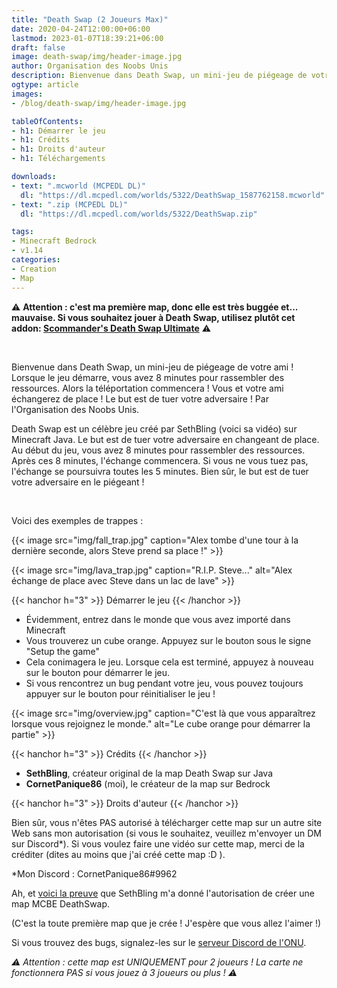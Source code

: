 ```yaml
---
title: "Death Swap (2 Joueurs Max)"
date: 2020-04-24T12:00:00+06:00
lastmod: 2023-01-07T18:39:21+06:00
draft: false
image: death-swap/img/header-image.jpg
author: Organisation des Noobs Unis
description: Bienvenue dans Death Swap, un mini-jeu de piégeage de votre ami ! Lorsque le jeu démarre, vous avez 8 minutes pour rassembler des ressources. Alors la téléportation commencera ! Vous et votre ami échangerez de place ! Le but est de tuer votre adversaire ! Par l'Organisation des Noobs Unis.
ogtype: article
images:
- /blog/death-swap/img/header-image.jpg

tableOfContents:
- h1: Démarrer le jeu
- h1: Crédits
- h1: Droits d'auteur
- h1: Téléchargements

downloads:
- text: ".mcworld (MCPEDL DL)"
  dl: "https://dl.mcpedl.com/worlds/5322/DeathSwap_1587762158.mcworld"
- text: ".zip (MCPEDL DL)"
  dl: "https://dl.mcpedl.com/worlds/5322/DeathSwap.zip"

tags:
- Minecraft Bedrock
- v1.14
categories:
- Creation
- Map
---
```


⚠️ **Attention : c'est ma première map, donc elle est très buggée et... mauvaise. Si vous souhaitez jouer à Death Swap, utilisez plutôt cet addon: [Scommander's Death Swap Ultimate](https://mcpedl.com/deathswap-ultimate-addon/)** ⚠️

&nbsp;

Bienvenue dans Death Swap, un mini-jeu de piégeage de votre ami ! Lorsque le jeu démarre, vous avez 8 minutes pour rassembler des ressources. Alors la téléportation commencera ! Vous et votre ami échangerez de place ! Le but est de tuer votre adversaire ! Par l'Organisation des Noobs Unis.

Death Swap est un célèbre jeu créé par SethBling (voici sa vidéo) sur Minecraft Java. Le but est de tuer votre adversaire en changeant de place.
Au début du jeu, vous avez 8 minutes pour rassembler des ressources. Après ces 8 minutes, l'échange commencera. Si vous ne vous tuez pas, l'échange se poursuivra toutes les 5 minutes. Bien sûr, le but est de tuer votre adversaire en le piégeant !

&nbsp;

Voici des exemples de trappes :

{{< image src="img/fall_trap.jpg" caption="Alex tombe d'une tour à la dernière seconde, alors Steve prend sa place !"  >}}

{{< image src="img/lava_trap.jpg" caption="R.I.P. Steve..." alt="Alex échange de place avec Steve dans un lac de lave"  >}}

{{< hanchor h="3" >}}
Démarrer le jeu
{{< /hanchor >}}

- Évidemment, entrez dans le monde que vous avez importé dans Minecraft
- Vous trouverez un cube orange. Appuyez sur le bouton sous le signe "Setup the game"
- Cela conimagera le jeu. Lorsque cela est terminé, appuyez à nouveau sur le bouton pour démarrer le jeu.
- Si vous rencontrez un bug pendant votre jeu, vous pouvez toujours appuyer sur le bouton pour réinitialiser le jeu !

{{< image src="img/overview.jpg" caption="C'est là que vous apparaîtrez lorsque vous rejoignez le monde." alt="Le cube orange pour démarrer la partie"  >}}

{{< hanchor h="3" >}}
Crédits
{{< /hanchor >}}

- **SethBling**, créateur original de la map Death Swap sur Java
- **CornetPanique86** (moi), le créateur de la map sur Bedrock

{{< hanchor h="3" >}}
Droits d'auteur
{{< /hanchor >}}

Bien sûr, vous n'êtes PAS autorisé à télécharger cette map sur un autre site Web sans mon autorisation (si vous le souhaitez, veuillez m'envoyer un DM sur Discord*). Si vous voulez faire une vidéo sur cette map, merci de la créditer (dites au moins que j'ai créé cette map :D ).

*Mon Discord : CornetPanique86#9962

Ah, et [voici la preuve](https://www.reddit.com/r/SethBlingSuggestions/comments/g5btc2/how_do_i_contact_sethbling_because_i_have_a/?utm_source=share&utm_medium=web2x&context=3) que SethBling m'a donné l'autorisation de créer une map MCBE DeathSwap.

(C'est la toute première map que je crée ! J'espère que vous allez l'aimer !)

Si vous trouvez des bugs, signalez-les sur le [serveur Discord de l'ONU](https://discord.gg/dJJyryc).

*⚠ Attention : cette map est UNIQUEMENT pour 2 joueurs ! La carte ne fonctionnera PAS si vous jouez à 3 joueurs ou plus ! ⚠*